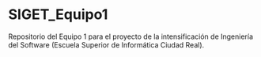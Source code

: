 # SIGET_Equipo1
Repositorio del Equipo 1 para el proyecto de la intensificación de Ingeniería del Software (Escuela Superior de Informática Ciudad Real).
